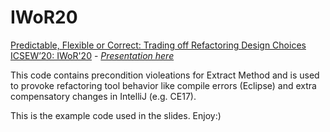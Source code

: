 # IWoR20

[Predictable, Flexible or Correct: Trading off Refactoring Design Choices](https://github.com/annaei/annaei.github.io/blob/master/ICSE20-IWoR.pdf)  [ICSEW’20: IWoR'20](http://bigcode.fudan.edu.cn/events/IWoR2020/) - [*Presentation here*](https://prezi.com/view/04Py6pCIXt3JyrNVeQyN/)

This code contains precondition violeations for Extract Method and is used to provoke refactoring tool behavior like compile errors (Eclipse) and extra compensatory changes in IntelliJ (e.g. CE17). 

This is the example code used in the slides. Enjoy:) 
